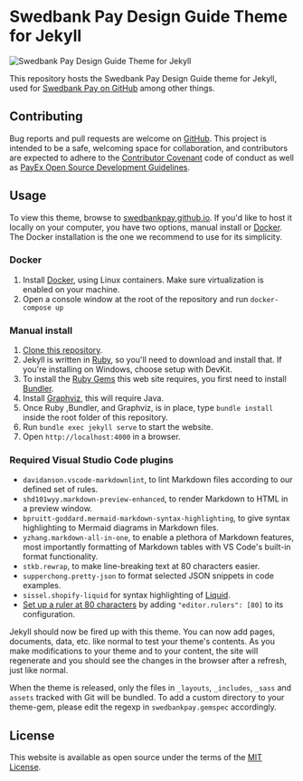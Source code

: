 # Swedbank Pay Design Guide Theme for Jekyll

![Swedbank Pay Design Guide Theme for Jekyll][opengraph-image]

This repository hosts the Swedbank Pay Design Guide theme for Jekyll, used for
[Swedbank Pay on GitHub][swedbankpay] among other things.

## Contributing

Bug reports and pull requests are welcome on [GitHub][repo]. This project is
intended to be a safe, welcoming space for collaboration, and contributors are
expected to adhere to the [Contributor Covenant][cc] code of conduct as well as
[PayEx Open Source Development Guidelines][dev-guide].

## Usage

To view this theme, browse to [swedbankpay.github.io][swedbankpay]. If you'd
like to host it locally on your computer, you have two options, manual install
or [Docker][docker].
The Docker installation is the one we recommend to use for its simplicity.

### Docker

1. Install [Docker][docker], using Linux containers.
   Make sure virtualization is enabled on your machine.
2. Open a console window at the root of the repository and run
   `docker-compose up`

### Manual install

1. [Clone this repository][clone].
2. Jekyll is written in [Ruby][ruby], so you'll need to download and install
   that. If you're installing on Windows, choose setup with DevKit.
3. To install the [Ruby Gems][gems] this web site requires, you first need to
   install [Bundler][bundler].
4. Install [Graphviz][graphviz], this will require Java.
5. Once Ruby ,Bundler, and Graphviz, is in place, type `bundle install` inside the root
   folder of this repository.
6. Run `bundle exec jekyll serve` to start the website.
7. Open `http://localhost:4000` in a browser.

### Required Visual Studio Code plugins

* `davidanson.vscode-markdownlint`, to lint Markdown files according to our
  defined set of rules.
* `shd101wyy.markdown-preview-enhanced`, to render Markdown to HTML in a
  preview window.
* `bpruitt-goddard.mermaid-markdown-syntax-highlighting`, to give syntax
  highlighting to Mermaid diagrams in Markdown files.
* `yzhang.markdown-all-in-one`, to enable a plethora of Markdown features,
  most importantly formatting of Markdown tables with VS Code's built-in
  format functionality.
* `stkb.rewrap`, to make line-breaking text at 80 characters easier.
* `supperchong.pretty-json` to format selected JSON snippets in code
  examples.
* `sissel.shopify-liquid` for syntax highlighting of [Liquid][liquid].
* [Set up a ruler at 80 characters][vsc-ruler] by
  adding `"editor.rulers": [80]` to its configuration.

Jekyll should now be fired up with this theme. You can now add pages, documents,
data, etc. like normal to test your theme's contents. As you make modifications
to your theme and to your content, the site will regenerate and you should see
the changes in the browser after a refresh, just like normal.

When the theme is released, only the files in `_layouts`, `_includes`, `_sass`
and `assets` tracked with Git will be bundled. To add a custom directory to your
theme-gem, please edit the regexp in `swedbankpay.gemspec` accordingly.

## License

This website is available as open source under the terms of the
[MIT License][license].

[bundler]: https://bundler.io/
[cc]: http://contributor-covenant.org
[clone]: https://help.github.com/articles/cloning-a-repository/
[dev-guide]: https://developer.swedbankpay.com/resources/development-guidelines/
[docker]: https://www.docker.com/
[gems]: <https://rubygems.org/>
[graphviz]: https://graphviz.org/download/
[license]: <https://opensource.org/licenses/MIT>
[liquid]: <https://jekyllrb.com/docs/liquid/>
[opengraph-image]: <https://repository-images.githubusercontent.com/209270355/36818080-53ee-11ea-896c-082addb851a6>
[repo]: <https://github.com/SwedbankPay/swedbank-pay-design-guide-jekyll-theme/>
[ruby]: <https://www.ruby-lang.org/en/>
[swedbankpay]: <https://swedbankpay.github.io/swedbank-pay-design-guide-jekyll-theme/>
[vsc-ruler]: https://stackoverflow.com/questions/29968499/vertical-rulers-in-visual-studio-code
